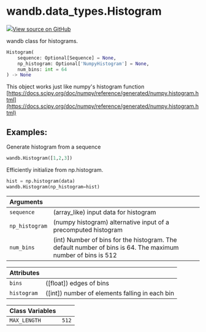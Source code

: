 # wandb.data\_types.Histogram

[![](https://www.tensorflow.org/images/GitHub-Mark-32px.png)View source on GitHub](https://www.github.com/wandb/client/tree/v0.12.2/wandb/sdk/data_types.py#L336-L413)

wandb class for histograms.

```python
Histogram(
    sequence: Optional[Sequence] = None,
    np_histogram: Optional['NumpyHistogram'] = None,
    num_bins: int = 64
) -> None
```

This object works just like numpy's histogram function [https://docs.scipy.org/doc/numpy/reference/generated/numpy.histogram.html](https://docs.scipy.org/doc/numpy/reference/generated/numpy.histogram.html)

## Examples:

Generate histogram from a sequence

```python
wandb.Histogram([1,2,3])
```

Efficiently initialize from np.histogram.

```python
hist = np.histogram(data)
wandb.Histogram(np_histogram=hist)
```

| Arguments |  |
| :--- | :--- |
| `sequence` | \(array\_like\) input data for histogram |
| `np_histogram` | \(numpy histogram\) alternative input of a precomputed histogram |
| `num_bins` | \(int\) Number of bins for the histogram. The default number of bins is 64. The maximum number of bins is 512 |

| Attributes |  |
| :--- | :--- |
| `bins` | \(\[float\]\) edges of bins |
| `histogram` | \(\[int\]\) number of elements falling in each bin |

| Class Variables |  |
| :--- | :--- |
| `MAX_LENGTH` | `512` |


